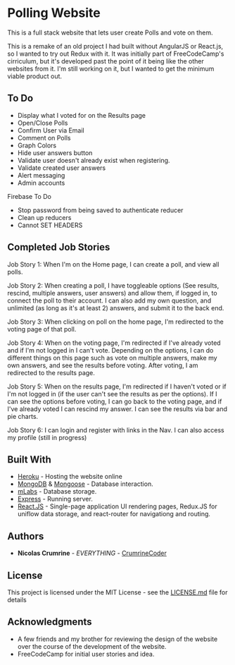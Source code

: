 # Polling Website 

This is a full stack website that lets user create Polls and vote on them. 

This is a remake of an old project I had built without AngularJS or React.js, so I wanted to try out Redux with it. It was initially part of FreeCodeCamp's cirriculum, but it's developed past the point of it being like the other websites from it. I'm still working on it, but I wanted to get the minimum viable product out. 

## To Do

* Display what I voted for on the Results page
* Open/Close Polls
* Confirm User via Email
* Comment on Polls
* Graph Colors
* Hide user answers button
* Validate user doesn't already exist when registering.
* Validate created user answers
* Alert messaging
* Admin accounts

Firebase To Do

* Stop password from being saved to authenticate reducer
* Clean up reducers
* Cannot SET HEADERS

## Completed Job Stories

Job Story 1: When I'm on the Home page, I can create a poll, and view all polls. 

Job Story 2: When creating a poll, I have toggleable options (See results, rescind, multiple answers, user answers) and allow them, if logged in, to connect the poll to their account. I can also add my own question, and unlimited (as long as it's at least 2) answers, and submit it to the back end. 

Job Story 3: When clicking on poll on the home page, I'm redirected to the voting page of that poll.

Job Story 4: When on the voting page, I'm redirected if I've already voted and if I'm not logged in I can't vote. Depending on the options, I can do different things on this page such as vote on multiple answers, make my own answers, and see the results before voting. After voting, I am redirected to the results page.

Job Story 5: When on the results page, I'm redirected if I haven't voted or if I'm not logged in (if the user can't see the results as per the options). If I can see the options before voting, I can go back to the voting page, and if I've already voted I can rescind my answer. I can see the results via bar and pie charts.

Job Story 6: I can login and register with links in the Nav. I can also access my profile (still in progress)

## Built With

* [Heroku](https://dashboard.heroku.com/) - Hosting the website online
* [MongoDB](https://www.mongodb.com/) & [Mongoose](https://mongoosejs.com/) - Database interaction.
* [mLabs](https://mlab.com/home) - Database storage.
* [Express](https://expressjs.com/) - Running server.
* [React.JS](https://reactjs.org/) - Single-page application UI rendering pages, Redux.JS for uniflow data storage, and react-router for navigationg and routing.

## Authors

* **Nicolas Crumrine** - *EVERYTHING* - [CrumrineCoder](https://github.com/CrumrineCoder)

## License

This project is licensed under the MIT License - see the [LICENSE.md](LICENSE.md) file for details

## Acknowledgments

* A few friends and my brother for reviewing the design of the website over the course of the development of the website. 
* FreeCodeCamp for initial user stories and idea. 
